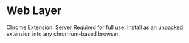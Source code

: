 # Web Layer
Chrome Extension. Server Required for full use.
Install as an unpacked extension into any chromium-based browser.

